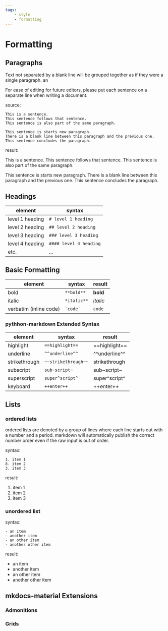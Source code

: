 ```yaml
---
tags:
    - style
    - formatting
---
```

# Formatting

## Paragraphs
Text not separated by a blank line will be grouped together as if they were a single paragraph.
an

For ease of editing for future editors, please put each sentence on a separate line when writing a document.

source:

```
This is a sentence.
This sentence follows that sentence.
This sentence is also part of the same paragraph.

This sentence is starts new paragraph.
There is a blank line between this paragraph and the previous one.
This sentence concludes the paragraph.
```

result:

This is a sentence.
This sentence follows that sentence.
This sentence is also part of the same paragraph.

This sentence is starts new paragraph.
There is a blank line between this paragraph and the previous one.
This sentence concludes the paragraph.
## Headings
| element         | syntax                 |
|-----------------|------------------------|
| level 1 heading | `# level 1 heading`    |
| level 2 heading | `## level 2 heading`   |
| level 3 heading | `### level 3 heading`  |
| level 4 heading | `#### level 4 heading` |
| etc.            | ...                    |

## Basic Formatting

| element                         | syntax              | result            |
|---------------------------------|---------------------|-------------------|
| bold                            | `**bold**`          | **bold**          |
| italic                          | `*italic**`         | *italic*          |
| verbatim (inline code)          | `` `code` ``        | `code`            |

### pythhon-markdown Extended Syntax
| element       | syntax              | result            |
|---------------|---------------------|-------------------|
| highlight     | `==highlight==`     | ==highlight==     |
| underline     | `^^underline^^`     | ^^underline^^     |
| strikethrough | `~~strikethrough~~` | ~~strikethrough~~ |
| subscript     | `sub~script~`       | sub~script~       |
| superscript   | `super^script^`     | super^script^     |
| keyboard      | `++enter++`         | ++enter++         |

## Lists
### ordered lists
ordered lists are denoted by a group of lines where each line starts out with a number and a period.
markdown will automatically publish the correct number order even if the raw input is out of order.

syntax:
```
1. item 1
8. item 2
3. item 3
```

result:

1. item 1
8. item 2
3. item 3

### unordered list

syntax:
```
- an item
- another item
- an other item
- another other item
```
result:

- an item
- another item
- an other item
- another other item

## mkdocs-material Extensions

### Admonitions
### Grids
